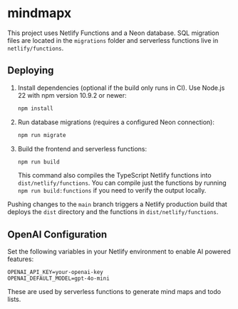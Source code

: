 # mindmapx

This project uses Netlify Functions and a Neon database. SQL migration files are located in the `migrations` folder and serverless functions live in `netlify/functions`.

## Deploying

1. Install dependencies (optional if the build only runs in CI). Use Node.js 22
   with npm version 10.9.2 or newer:
   ```bash
   npm install
   ```
2. Run database migrations (requires a configured Neon connection):
   ```bash
   npm run migrate
   ```
3. Build the frontend and serverless functions:
   ```bash
   npm run build
   ```
   This command also compiles the TypeScript Netlify functions into
   `dist/netlify/functions`. You can compile just the functions by running
   `npm run build:functions` if you need to verify the output locally.

Pushing changes to the `main` branch triggers a Netlify production build that deploys the `dist` directory and the functions in `dist/netlify/functions`.

## OpenAI Configuration

Set the following variables in your Netlify environment to enable AI powered features:

```
OPENAI_API_KEY=your-openai-key
OPENAI_DEFAULT_MODEL=gpt-4o-mini
```

These are used by serverless functions to generate mind maps and todo lists.
